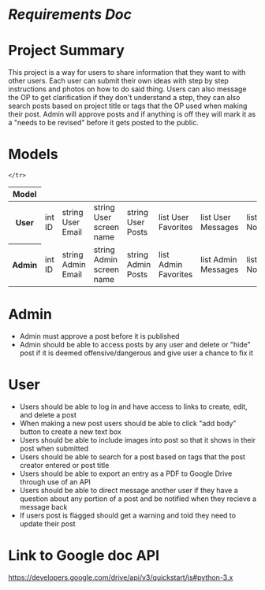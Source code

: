 # <i>Requirements Doc</i>

# Project Summary
This project is a way for users to share information that they want to with other users. Each user can submit their own ideas with step by step instructions and photos on how to do said thing. Users can also message the OP to get clarification if they don't understand a step, they can also search posts based on project title or tags that the OP used when making their post. Admin will approve posts and if anything is off they will mark it as a "needs to be revised" before it gets posted to the public.

# Models
<table class="table">
  <thead>
    <tr>
      <th scope="col">Model</th>

  </thead>
  <tbody>
    <tr>
      <th scope="row">User</th>
      <td>int ID</td>
      <td>string User Email</td>
      <td>string User screen name</td>
      <td>string User Posts</td>
      <td>list User Favorites </td>
      <td>list User Messages </td>
      <td>list User Notifications </td>
    </tr>
    <tr>
      <th scope="row">Admin</th>
      <td>int ID</td>
      <td>string Admin Email</td>
      <td>string Admin screen name</td>
      <td>string Admin Posts</td>
      <td>list Admin Favorites </td>
      <td>list Admin Messages </td>
      <td>list Admin Notifications </td>
      <td>list Post Queue</td>
      
    </tr>
  </tbody>
</table>

# Admin
<ul>
    <li>Admin must approve a post before it is published</li>
    <li>Admin should be able to access posts by any user and delete or "hide" post if it is deemed offensive/dangerous and give user a chance to fix it</li>
</ul>

# User
<ul>
    <li>Users should be able to log in and have access to links to create, edit, and delete a post</li>
    <li>When making a new post users should be able to click "add body" button to create a new text box</li>
    <li>Users should be able to include images into post so that it shows in their post when submitted</li>
    <li>Users should be able to search for a post based on tags that the post creator entered or post title</li>
    <li>Users should be able to export an entry as a PDF to Google Drive through use of an API</li>
    <li>Users should be able to direct message another user if they have a question about any portion of a post and be notified when they recieve a message back</li>
    <li>If users post is flagged should get a warning and told they need to update their post</li>
</ul>

# Link to Google doc API
https://developers.google.com/drive/api/v3/quickstart/js#python-3.x
